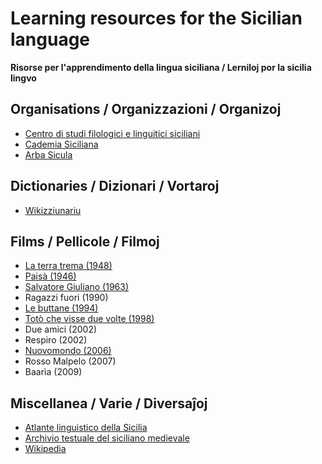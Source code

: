 # Learning resources for the Sicilian language
**Risorse per l'apprendimento della lingua siciliana / Lerniloj por la sicilia lingvo**

## Organisations / Organizzazioni / Organizoj

- [Centro di studi filologici e linguitici siciliani](https://www.csfls.it/res/)
- [Cademia Siciliana](https://cademiasiciliana.org/)
- [Arba Sicula](https://arbasicula.org)

## Dictionaries / Dizionari / Vortaroj

- [Wikizziunariu](https://scn.wiktionary.org/wiki/Pàggina_principali)

## Films / Pellicole / Filmoj

- [La terra trema (1948)](https://archive.org/details/la-terra-trema-luchino-visconti-1948-b-n-720p)
- [Paisà (1946)](https://archive.org/details/05-paisa-roberto-rossellini-1946-b-n-720p)
- [Salvatore Giuliano (1963)](https://archive.org/details/sin-titulo_202208)
- Ragazzi fuori (1990)
- [Le buttane (1994)](https://www.youtube.com/watch?v=GXnEiRY-Yx8)
- [Totò che visse due volte (1998)](https://www.youtube.com/watch?v=3-ceGTZ35OU)
- Due amici (2002)
- Respiro (2002)
- [Nuovomondo (2006)](https://archive.org/details/NMsubtitulos-espanol)
- Rosso Malpelo (2007)
- Baarìa (2009)

## Miscellanea / Varie / Diversaĵoj

- [Atlante linguistico della Sicilia](http://atlantelinguisticosicilia.it/cms/)
- [Archivio testuale del siciliano medievale](http://artesia.unict.it)
- [Wikipedia](https://scn.wikipedia.org/wiki/Pàggina_principali)
